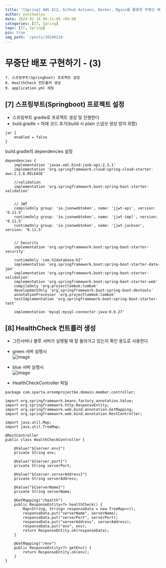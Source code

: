 ```yaml
---
title: "[Spring] AWS EC2, Github Actions, Docker, Nginx를 활용한 무중단 배포(3)"
author: eunchaelyu
date: 2024-02-16 09:21:00 +09:00
categories: [IT, Spring]
tags: [IT, Spring]
pin: true
img_path: '/posts/20240216'
---
```


# 무중단 배포 구현하기 - (3)     
    7. 스프링부트(Springboot) 프로젝트 설정      
    8. HealthCheck 컨트롤러 생성  
    9. application.yml 세팅    

                  

## [7] 스프링부트(Springboot) 프로젝트 설정      
- 스프링부트 gradle로 프로젝트 생성 및 진행한다          
- buid.gradle > 아래 코드 추가(build 시 plain 스냅샷 생성 방지 위함)            
```
jar {
	enabled = false
}
```

build.gradle의 dependencies 설정        
```
dependencies {
	implementation 'javax.xml.bind:jaxb-api:2.3.1'
	implementation 'org.springframework.cloud:spring-cloud-starter-aws:2.2.6.RELEASE'

	//validation
	implementation 'org.springframework.boot:spring-boot-starter-validation'


	// JWT
	compileOnly group: 'io.jsonwebtoken', name: 'jjwt-api', version: '0.11.5'
	runtimeOnly group: 'io.jsonwebtoken', name: 'jjwt-impl', version: '0.11.5'
	runtimeOnly group: 'io.jsonwebtoken', name: 'jjwt-jackson', version: '0.11.5'


	// Security
	implementation 'org.springframework.boot:spring-boot-starter-security'

	runtimeOnly 'com.h2database:h2'
	implementation 'org.springframework.boot:spring-boot-starter-data-jpa'
	implementation 'org.springframework.boot:spring-boot-starter-validation'
	implementation 'org.springframework.boot:spring-boot-starter-web'
	compileOnly 'org.projectlombok:lombok'
	developmentOnly 'org.springframework.boot:spring-boot-devtools'
	annotationProcessor 'org.projectlombok:lombok'
	testImplementation 'org.springframework.boot:spring-boot-starter-test'

	implementation 'mysql:mysql-connector-java:8.0.27'
```


## [8] HealthCheck 컨트롤러 생성
- 그린서버나 블루 서버가 실행될 때 잘 돌아가고 있는지 확인 용도로 사용한다    
- green 서버 실행시    
![image](https://github.com/eunchaelyu/eunchaelyu.github.io/assets/119996957/d5f0de42-400f-409d-a71d-b6136aeb4e20)    

- blue 서버 실행시    
![image](https://github.com/eunchaelyu/eunchaelyu.github.io/assets/119996957/de06d9b5-567d-4a43-883a-da97f7b05093)    

- HealthCheckController 파일   
```
package com.sparta.eroomprojectbe.domain.member.controller;

import org.springframework.beans.factory.annotation.Value;
import org.springframework.http.ResponseEntity;
import org.springframework.web.bind.annotation.GetMapping;
import org.springframework.web.bind.annotation.RestController;

import java.util.Map;
import java.util.TreeMap;

@RestController
public class HealthCheckController {

    @Value("${server.env}")
    private String env;

    @Value("${server.port}")
    private String serverPort;

    @Value("${server.serverAddress}")
    private String serverAddress;

    @Value("${serverName}")
    private String serverName;

    @GetMapping("/health")
    public ResponseEntity<?> healthCheck() {
        Map<String, String> responseData = new TreeMap<>();
        responseData.put("serverName", serverName);
        responseData.put("serverPort", serverPort);
        responseData.put("serverAddress", serverAddress);
        responseData.put("env", env);
        return ResponseEntity.ok(responseData);
    }

    @GetMapping("/env")
    public ResponseEntity<?> getEnv() {
        return ResponseEntity.ok(env);
    }
}
```    







